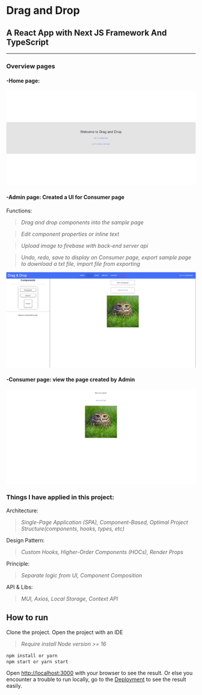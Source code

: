 # Drag and Drop

## A React App with Next JS Framework And TypeScript

---

### **Overview pages**

#### -Home page:

![Login.](/screenshots/home.jpg)

#### -Admin page: Created a UI for Consumer page

Functions: 
> _Drag and drop components into the sample page_

> _Edit component properties or inline text_

> _Upload image to firebase with back-end server api_

> _Undo, redo, save to display on Consumer page, export sample page to download a txt file, import file from exporting_

![Otp.](/screenshots/admin.jpg)

#### -Consumer page: view the page created by Admin

![Accounts.](/screenshots/consumer.jpg)

### **Things I have applied in this project:**

Architecture:
> _Single-Page Application (SPA), Component-Based, Optimal Project Structure(components, hooks, types, etc)_

Design Pattern:
> _Custom Hooks, Higher-Order Components (HOCs), Render Props_

Principle:
> _Separate logic from UI, Component Composition_

API & Libs:
> _MUI, Axios, Local Storage, Context API_

## **How to run**

Clone the project.
Open the project with an IDE

> _Require install Node version >= 16_

```
npm install or yarn
npm start or yarn start
```

Open [http://localhost:3000](http://localhost:3000) with your browser to see the result.
Or else you encounter a trouble to run locally, go to the [Deployment](https://dd-coding-challenge.vercel.app) to see the result easily.
